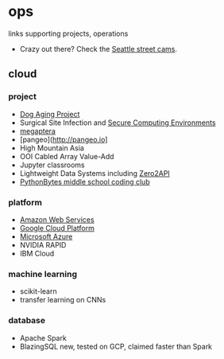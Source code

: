 # ops
links supporting projects, operations

* Crazy out there? Check the [Seattle street cams](https://web6.seattle.gov/travelers/).

## cloud

### project

* [Dog Aging Project](http://dogagingproject.com/)
* Surgical Site Infection and [Secure Computing Environments](https://github.com/robfatland/sce)
* [megaptera](http://github.com/robfatland/whalebooks)
* [pangeo](http://pangeo.io]
* High Mountain Asia
* OOI Cabled Array Value-Add
* Jupyter classrooms
* Lightweight Data Systems including [Zero2API](https://github.com/robfatland/Zero2API)
* [PythonBytes middle school coding club](https://github.com/robfatland/pythonbytes)

### platform

* [Amazon Web Services](http://aws.amazon.com)
* [Google Cloud Platform](http://gcp.google.com)
* [Microsoft Azure](http://azure.microsoft.com)
* NVIDIA RAPID
* IBM Cloud

### machine learning

* scikit-learn
* transfer learning on CNNs

### database

* Apache Spark
* BlazingSQL new, tested on GCP, claimed faster than Spark
